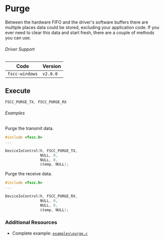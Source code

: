 # Purge
Between the hardware FIFO and the driver's software buffers there are multiple places data could 
be stored, excluding your application code. If you ever need to clear this data and start fresh, 
there are a couple of methods you can use.

###### Driver Support
| Code           | Version
| -------------- | --------
| `fscc-windows` | `v2.0.0` 


## Execute
```c
FSCC_PURGE_TX, FSCC_PURGE_RX
```

###### Examples
Purge the transmit data.
```c
#include <fscc.h>
...

DeviceIoControl(h, FSCC_PURGE_TX, 
                NULL, 0, 
                NULL, 0, 
                &temp, NULL);
```

Purge the receive data.
```c
#include <fscc.h>
...

DeviceIoControl(h, FSCC_PURGE_RX, 
                NULL, 0, 
                NULL, 0, 
                &temp, NULL);
```


### Additional Resources
- Complete example: [`examples\purge.c`](https://github.com/commtech/cfscc/blob/master/examples/purge/purge.c)
